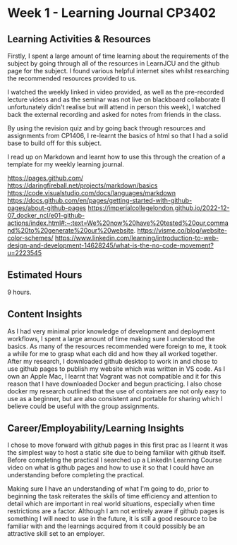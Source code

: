 # Week 1 - Learning Journal CP3402

## Learning Activities & Resources

Firstly, I spent a large amount of time learning about the requirements of the subject by going through all of the resources in LearnJCU and the github page for the subject. I found various helpful internet sites whilst researching the recommended resources provided to us.

I watched the weekly linked in video provided, as well as the pre-recorded lecture videos and as the seminar was not live on blackboard collaborate (I unfortunately didn't realise but will attend in person this week), I watched back the external recording and asked for notes from friends in the class. 

By using the revision quiz and by going back through resources and assignments from CP1406, I re-learnt the basics of html so that I had a solid base to build off for this subject. 

I read up on Markdown and learnt how to use this through the creation of a template for my weekly learning journal. 

https://pages.github.com/
https://daringfireball.net/projects/markdown/basics
https://code.visualstudio.com/docs/languages/markdown
https://docs.github.com/en/pages/getting-started-with-github-pages/about-github-pages
https://imperialcollegelondon.github.io/2022-12-07_docker_ncl/e01-github-actions/index.html#:~:text=We%20now%20have%20tested%20our,command%20to%20generate%20our%20website.
https://visme.co/blog/website-color-schemes/
https://www.linkedin.com/learning/introduction-to-web-design-and-development-14628245/what-is-the-no-code-movement?u=2223545

## Estimated Hours

9 hours. 


## Content Insights

As I had very minimal prior knowledge of development and deployment workflows, I spent a large amount of time making sure I understood the basics. As many of the resources recommended were foreign to me, it took a while for me to grasp what each did and how they all worked together. After my research, I downloaded github desktop to work in and chose to use github pages to publish my website which was written in VS code. As I own an Apple Mac, I learnt that Vagrant was not compatible and it for this reason that I have downloaded Docker and begun practicing. I also chose docker my research outlined that the use of containers are not only easy to use as a beginner, but are also consistent and portable for sharing which I believe could be useful with the group assignments.  

## Career/Employability/Learning Insights

I chose to move forward with github pages in this first prac as I learnt it was the simplest way to host a static site due to being familiar with github itself. 
Before completing the practical I searched up a LinkedIn Learning Course video on what is github pages and how to use it so that I could have an understanding before completing the practical. 

Making sure I have an understanding of what I'm going to do, prior to beginning the task reiterates the skills of time efficiency and attention to detail which are important in real world situations, especially when time restrictions are a factor. Although I am not entirely aware if github pages is something I will need to use in the future, it is still a good resource to be familiar with and the learnings acquired from it could possibly be an attractive skill set to an employer. 
